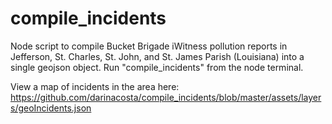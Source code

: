 # compile_incidents
Node script to compile Bucket Brigade iWitness pollution reports in Jefferson, St. Charles, St. John, and St. James Parish (Louisiana) into a single geojson object. Run "compile_incidents" from the node terminal.

View a map of incidents in the area here:
https://github.com/darinacosta/compile_incidents/blob/master/assets/layers/geoIncidents.json